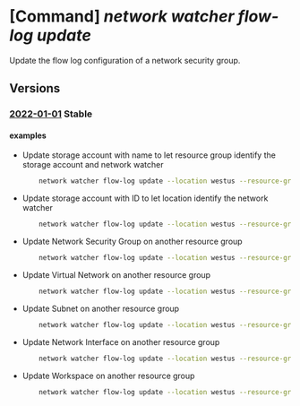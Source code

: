 # [Command] _network watcher flow-log update_

Update the flow log configuration of a network security group.

## Versions

### [2022-01-01](/Resources/mgmt-plane/L3N1YnNjcmlwdGlvbnMve30vcmVzb3VyY2Vncm91cHMve30vcHJvdmlkZXJzL21pY3Jvc29mdC5uZXR3b3JrL25ldHdvcmt3YXRjaGVycy97fS9mbG93bG9ncy97fQ==/2022-01-01.xml) **Stable**

<!-- mgmt-plane /subscriptions/{}/resourcegroups/{}/providers/microsoft.network/networkwatchers/{}/flowlogs/{} 2022-01-01 -->

#### examples

- Update storage account with name to let resource group identify the storage account and network watcher
    ```bash
        network watcher flow-log update --location westus --resource-group MyResourceGroup --name MyFlowLog --storage-account accountname
    ```

- Update storage account with ID to let location identify the network watcher
    ```bash
        network watcher flow-log update --location westus --resource-group MyResourceGroup --name MyFlowLog --storage-account accountid
    ```

- Update Network Security Group on another resource group
    ```bash
        network watcher flow-log update --location westus --resource-group MyAnotherResourceGroup --name MyFlowLog --nsg MyNSG
    ```

- Update Virtual Network on another resource group
    ```bash
        network watcher flow-log update --location westus --resource-group MyAnotherResourceGroup --name MyFlowLog --vnet MyVNet
    ```

- Update Subnet on another resource group
    ```bash
        network watcher flow-log update --location westus --resource-group MyAnotherResourceGroup --name MyFlowLog --vnet MyVNet --subnet MySubnet
    ```

- Update Network Interface on another resource group
    ```bash
        network watcher flow-log update --location westus --resource-group MyAnotherResourceGroup --name MyFlowLog --nic MyNIC
    ```

- Update Workspace on another resource group
    ```bash
        network watcher flow-log update --location westus --resource-group MyAnotherResourceGroup --name MyFlowLog --workspace MyAnotherLogAnalyticWorkspace
    ```
